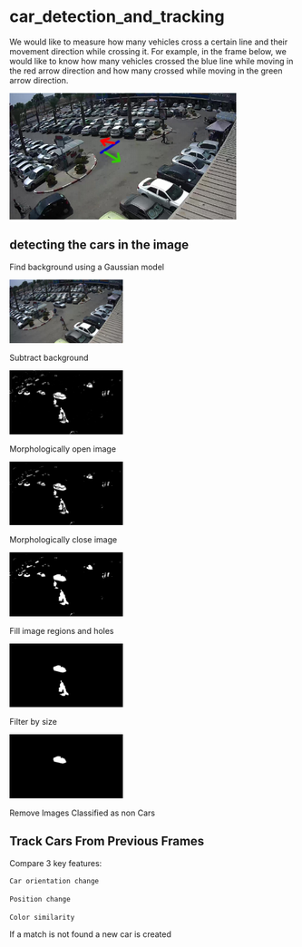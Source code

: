 # car_detection_and_tracking

We would like to measure how many vehicles cross a certain line and their movement direction while
crossing it.
For example, in the frame below, we would like to know how many vehicles crossed the blue line while
moving in the red arrow direction and how many crossed while moving in the green arrow direction.

<img src="images/parking.png" alt="drawing" width="400"/>

## detecting the cars in the image
Find background using a Gaussian model

<img src="images/1.jpg" alt="drawing" width="200"/>

Subtract background

<img src="images/2.jpg" alt="drawing" width="200"/>

Morphologically open image

<img src="images/3.jpg" alt="drawing" width="200"/>

Morphologically close image

<img src="images/4.jpg" alt="drawing" width="200"/>

Fill image regions and holes

<img src="images/5.jpg" alt="drawing" width="200"/>

Filter by size

<img src="images/6.jpg" alt="drawing" width="200"/>

Remove Images Classified as non Cars

## Track Cars From Previous Frames
Compare 3 key features:

	Car orientation change
  
	Position change
  
	Color similarity
  

If a match is not found a new car is created





